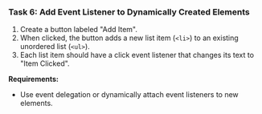 ### **Task 6: Add Event Listener to Dynamically Created Elements**
1. Create a button labeled "Add Item".
2. When clicked, the button adds a new list item (`<li>`) to an existing unordered list (`<ul>`).
3. Each list item should have a click event listener that changes its text to "Item Clicked".

**Requirements:**
- Use event delegation or dynamically attach event listeners to new elements.
